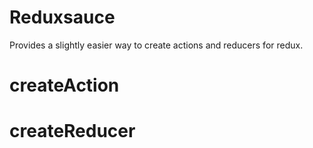 # Reduxsauce

Provides a slightly easier way to create actions and reducers for redux.

# createAction

# createReducer

